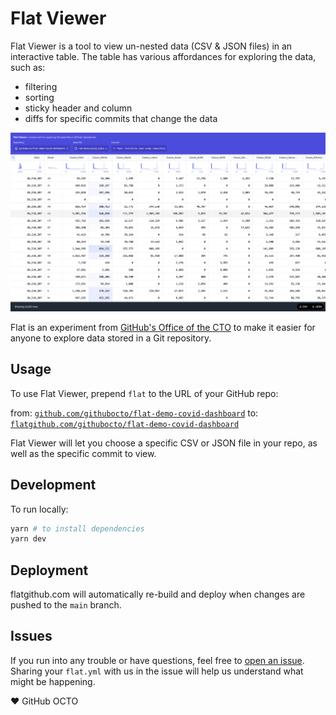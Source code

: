# Flat Viewer

Flat Viewer is a tool to view un-nested data (CSV & JSON files) in an interactive table. The table has various affordances for exploring the data, such as:

- filtering
- sorting
- sticky header and column
- diffs for specific commits that change the data

![Flat Viewer](./screeenshot.png)

Flat is an experiment from [GitHub's Office of the CTO](https://octo.github.com) to make it easier for anyone to explore data stored in a Git repository.

## Usage

To use Flat Viewer, prepend `flat` to the URL of your GitHub repo:

from: [`github.com/githubocto/flat-demo-covid-dashboard`](http://github.com/githubocto/flat-demo-covid-dashboard)
to: [`flatgithub.com/githubocto/flat-demo-covid-dashboard`](http://flatgithub.com/githubocto/flat-demo-covid-dashboard)

Flat Viewer will let you choose a specific CSV or JSON file in your repo, as well as the specific commit to view.

## Development

To run locally:

```bash
yarn # to install dependencies
yarn dev
```

## Deployment

flatgithub.com will automatically re-build and deploy when changes are pushed to the `main` branch.

## Issues

If you run into any trouble or have questions, feel free to [open an issue](https://github.com/githubocto/flat-editor/issues). Sharing your `flat.yml` with us in the issue will help us understand what might be happening.

❤️ GitHub OCTO
